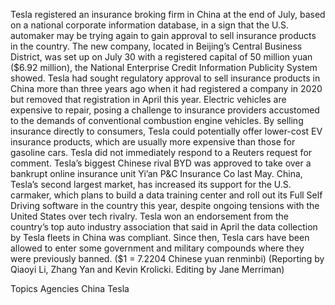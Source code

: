 Tesla registered an insurance broking firm in China at the end of July, based on a national corporate information database, in a sign that the U.S. automaker may be trying again to gain approval to sell insurance products in the country.
The new company, located in Beijing’s Central Business District, was set up on July 30 with a registered capital of 50 million yuan ($6.92 million), the National Enterprise Credit Information Publicity System showed.
Tesla had sought regulatory approval to sell insurance products in China more than three years ago when it had registered a company in 2020 but removed that registration in April this year.
Electric vehicles are expensive to repair, posing a challenge to insurance providers accustomed to the demands of conventional combustion engine vehicles.
By selling insurance directly to consumers, Tesla could potentially offer lower-cost EV insurance products, which are usually more expensive than those for gasoline cars.
Tesla did not immediately respond to a Reuters request for comment.
Tesla’s biggest Chinese rival BYD was approved to take over a bankrupt online insurance unit Yi’an P&C Insurance Co last May.
China, Tesla’s second largest market, has increased its support for the U.S. carmaker, which plans to build a data training center and roll out its Full Self Driving software in the country this year, despite ongoing tensions with the United States over tech rivalry.
Tesla won an endorsement from the country’s top auto industry association that said in April the data collection by Tesla fleets in China was compliant. Since then, Tesla cars have been allowed to enter some government and military compounds where they were previously banned.
($1 = 7.2204 Chinese yuan renminbi)
(Reporting by Qiaoyi Li, Zhang Yan and Kevin Krolicki. Editing by Jane Merriman)

Topics
Agencies
China
Tesla
